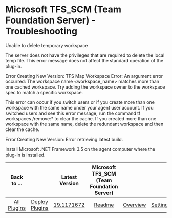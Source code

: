
# Microsoft TFS_SCM (Team Foundation Server) - Troubleshooting


Unable to delete temporary workspace

The server does not have the privileges that are required to delete the local temp file. This error message does not affect the standard operation of the plug-in.

Error Creating New Version: TFS Map Workspace Error: An argument error occurred: The workspace name <workspace\_name> matches more than one cached workspace. Try adding the workspace owner to the workspace spec to match a specific workspace.

This error can occur if you switch users or if you create more than one workspace with the same name under your agent user account. If you switched users and see this error message, run the command tf workspaces /remove:\* to clear the cache. If you created more than one workspace with the same name, delete the redundant workspace and then clear the cache.

Error Creating New Version: Error retrieving latest build.

Install Microsoft .NET Framework 3.5 on the agent computer where the plug-in is installed.


|Back to ...||Latest Version|Microsoft TFS_SCM (Team Foundation Server) |||||
| :---: | :---: | :---: | :---: | :---: | :---: | :---: | :---: |
|[All Plugins](../../index.md)|[Deploy Plugins](../README.md)|[19.1171672](https://raw.githubusercontent.com/UrbanCode/IBM-UCD-PLUGINS/main/files/TFS_SCM-SourceConfig/ucd-TFS_SCM-SourceConfig-19.1171672.zip)|[Readme](README.md)|[Overview](overview.md)|[Settings](settings.md)|[Usage](usage.md)|[Downloads](downloads.md)|
